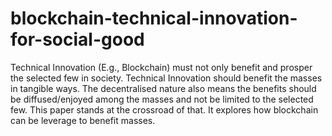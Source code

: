 # blockchain-technical-innovation-for-social-good
Technical Innovation (E.g., Blockchain) must not only benefit and prosper the selected few in society.  Technical Innovation should benefit the masses in tangible ways.   The decentralised nature also means the benefits should be diffused/enjoyed among the masses and not be limited to the selected few.   This paper stands at the crossroad of that. It explores how blockchain can be leverage to benefit masses. 
